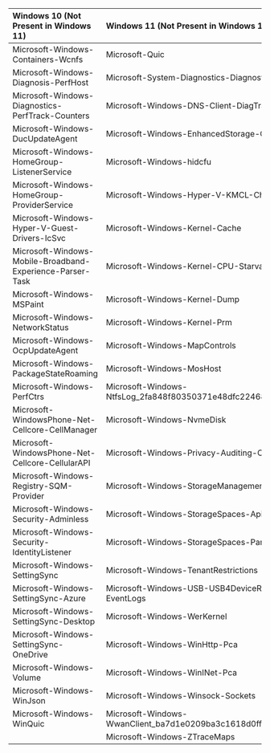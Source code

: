 | Windows 10 (Not Present in Windows 11)  | Windows 11 (Not Present in Windows 10)  |
|:----|:----|
| Microsoft-Windows-Containers-Wcnfs  | Microsoft-Quic  |
| Microsoft-Windows-Diagnosis-PerfHost  | Microsoft-System-Diagnostics-DiagnosticInvoker  |
| Microsoft-Windows-Diagnostics-PerfTrack-Counters  | Microsoft-Windows-DNS-Client-DiagTrack  |
| Microsoft-Windows-DucUpdateAgent  | Microsoft-Windows-EnhancedStorage-ClassDriver  |
| Microsoft-Windows-HomeGroup-ListenerService  | Microsoft-Windows-hidcfu  |
| Microsoft-Windows-HomeGroup-ProviderService  | Microsoft-Windows-Hyper-V-KMCL-Child  |
| Microsoft-Windows-Hyper-V-Guest-Drivers-IcSvc  | Microsoft-Windows-Kernel-Cache  |
| Microsoft-Windows-Mobile-Broadband-Experience-Parser-Task  | Microsoft-Windows-Kernel-CPU-Starvation  |
| Microsoft-Windows-MSPaint  | Microsoft-Windows-Kernel-Dump  |
| Microsoft-Windows-NetworkStatus  | Microsoft-Windows-Kernel-Prm  |
| Microsoft-Windows-OcpUpdateAgent  | Microsoft-Windows-MapControls  |
| Microsoft-Windows-PackageStateRoaming  | Microsoft-Windows-MosHost  |
| Microsoft-Windows-PerfCtrs  | Microsoft-Windows-NtfsLog_2fa848f80350371e48dfc224687745af  |
| Microsoft-WindowsPhone-Net-Cellcore-CellManager  | Microsoft-Windows-NvmeDisk  |
| Microsoft-WindowsPhone-Net-Cellcore-CellularAPI  | Microsoft-Windows-Privacy-Auditing-CPSS  |
| Microsoft-Windows-Registry-SQM-Provider  | Microsoft-Windows-StorageManagement-PartUtil  |
| Microsoft-Windows-Security-Adminless  | Microsoft-Windows-StorageSpaces-Api  |
| Microsoft-Windows-Security-IdentityListener  | Microsoft-Windows-StorageSpaces-Parser  |
| Microsoft-Windows-SettingSync  | Microsoft-Windows-TenantRestrictions  |
| Microsoft-Windows-SettingSync-Azure  | Microsoft-Windows-USB-USB4DeviceRouter-EventLogs  |
| Microsoft-Windows-SettingSync-Desktop  | Microsoft-Windows-WerKernel  |
| Microsoft-Windows-SettingSync-OneDrive  | Microsoft-Windows-WinHttp-Pca  |
| Microsoft-Windows-Volume  | Microsoft-Windows-WinINet-Pca  |
| Microsoft-Windows-WinJson  | Microsoft-Windows-Winsock-Sockets  |
| Microsoft-Windows-WinQuic   | Microsoft-Windows-WwanClient_ba7d1e0209ba3c1618d0ff4e1b3cc41f  |
|   | Microsoft-Windows-ZTraceMaps  |
